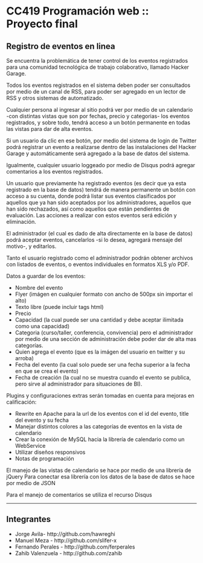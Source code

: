 <h1>CC419 Programación web :: Proyecto final</h1>
<h2>Registro de eventos en linea</h2>

<p>Se encuentra la problemática de tener control de los eventos registrados para una comunidad tecnológica de trabajo colaborativo, llamado Hacker Garage.</p>

<p>Todos los eventos registrados en el sistema deben poder ser consultados por medio de un canal de RSS, para poder ser agregado en un lector de RSS y otros sistemas de automatizado.</p>

<p>Cualquier persona al ingresar al sitio podrá ver por medio de un calendario -con distintas vistas que son por fechas, precio y categorias- los eventos registrados, y sobre todo, tendrá acceso a un botón permanente en todas las vistas para dar de alta eventos.</p>

<p>Si un usuario da clic en ese botón, por medio del sistema de login de Twitter podrá registrar un evento a realizarse dentro de las instalaciones del Hacker Garage y automáticamente será agregado a la base de datos del sistema.</p>

<p>Igualmente, cualquier usuario loggeado por medio de Disqus podrá agregar comentarios a los eventos registrados.</p>

<p>Un usuario que previamente ha registrado eventos (es decir que ya esta registrado en la base de datos) tendrá de manera permanente un botón con acceso a su cuenta, donde podrá listar sus eventos clasificados por aquellos que ya han sido aceptados por los administradores, aquellos que han sido rechazados, así como aquellos que están pendientes de evaluación. Las acciones a realizar con estos eventos será edición y eliminación.</p>

<p>El administrador (el cual es dado de alta directamente en la base de datos) podrá aceptar eventos, cancelarlos -si lo desea, agregará mensaje del motivo-, y editarlos.</p>

<p>Tanto el usuario registrado como el administrador podrán obtener archivos con listados de eventos, o eventos individuales en formatos XLS y/o PDF.</p>

<p>Datos a guardar de los eventos:<p>

<ul>
<li>Nombre del evento</li>
<li>Flyer (imágen en cualquier formato con ancho de 500px sin importar el alto)</li>
<li>Texto libre (puede incluir tags html)</li>
<li>Precio</li>
<li>Capacidad (la cual puede ser una cantidad y debe aceptar ilimitada como una capacidad)</li>
<li>Categoria (curso/taller, conferencia, convivencia) pero el administrador por medio de una sección de administración debe poder dar de alta mas categorías.</li>
<li>Quien agrega el evento (que es la imágen del usuario en twitter y su arroba)</li>
<li>Fecha del evento (la cual solo puede ser una fecha superior a la fecha en que se crea el evento)</li>
<li>Fecha de creación (la cual no se muestra cuando el evento se publica, pero sirve al administrador para situaciones de BI).</li>
</ul>
<p>Plugins y configuraciones extras serán tomadas en cuenta para mejoras en calificación:</p>

<ul>
<li>Rewrite en Apache para la url de los eventos con el id del evento, title del evento y su fecha</li>
<li>Manejar distintos colores a las categorías de eventos en la vista de calendario</li>
<li>Crear la conexión de MySQL hacia la librería de calendario como un WebService</li>
<li>Utilizar diseños responsivos</li>
<li>Notas de programación</li>
</ul>

<p>El manejo de las vistas de calendario se hace por medio de una librería de jQuery
Para conectar esa librería con los datos de la base de datos se hace por medio de JSON</p>
<p>Para el manejo de comentarios se utiliza el recurso Disqus</p>

<hr/>
<h2>Integrantes</h2>
<ul>
  <li>Jorge Avila- http://github.com/hawreghi</li>
	<li>Manuel Meza - http://github.com/slifer-x</li>
	<li>Fernando Perales - http://github.com/ferperales</li>
	<li>Zahib Valenzuela - http://github.com/zahib</li>
</ul>
